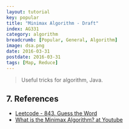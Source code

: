 ```yaml
---
layout: tutorial
key: popular
title: "Minimax Algorithm - Draft"
index: AG331
category: algorithm
breadcrumb: [Popular, General, Algorithm]
image: dsa.png
date: 2016-03-31
postdate: 2016-03-31
tags: [Map, Reduce]
---
```


> Useful tricks for algorithm, Java.




## 7. References
* [Leetcode - 843. Guess the Word](https://leetcode.com/problems/guess-the-word/)
* [What is the Minimax Algorithm? at Youtube](https://www.youtube.com/watch?v=KU9Ch59-4vw)
